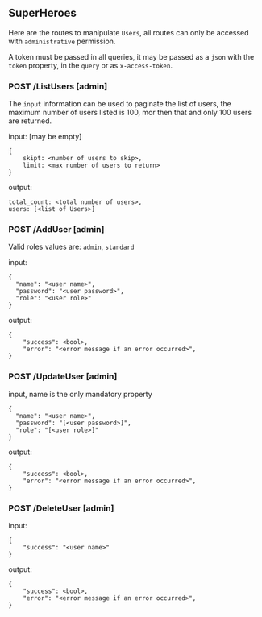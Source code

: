 ## SuperHeroes
Here are the routes to manipulate `Users`, all routes can only be accessed with `administrative` permission.

A token must be passed in all queries, it may be passed as a `json` with the `token` property, in the `query` or as `x-access-token`.

### POST /ListUsers [admin]

The `input` information can be used to paginate the list of users, the maximum number of users listed is 100, mor then that and only 100 users are returned.

input: [may be empty]
```
{
    skipt: <number of users to skip>,
    limit: <max number of users to return>
}
```

output:
```
total_count: <total number of users>,
users: [<list of Users>]
```

### POST /AddUser [admin]
Valid roles values are: `admin`, `standard`

input:
```
{
  "name": "<user name>",
  "password": "<user password>",
  "role": "<user role>"
}
```
output:
```
{
    "success": <bool>,
    "error": "<error message if an error occurred>",
}
```

### POST /UpdateUser [admin]
input, name is the only mandatory property
```
{
  "name": "<user name>",
  "password": "[<user password>]",
  "role": "[<user role>]"
}
```

output:
```
{
    "success": <bool>,
    "error": "<error message if an error occurred>",
}
```

### POST /DeleteUser [admin]
input:
```
{
    "success": "<user name>"
}
```

output:
```
{
    "success": <bool>,
    "error": "<error message if an error occurred>",
}
```
